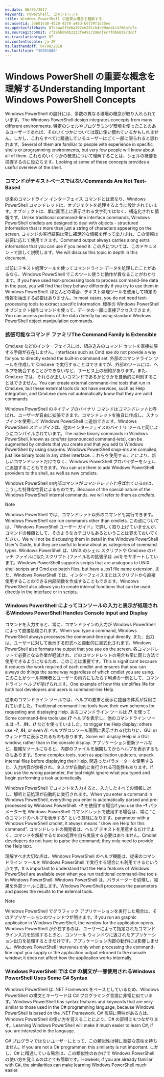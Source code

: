```yaml
---
ms.date: 06/05/2017
keywords: PowerShell, コマンドレット
title: Windows PowerShell の重要な概念を理解する
ms.assetid: 3e601e38-4520-4578-a48d-b6779f1d35ee
ms.openlocfilehash: 07ceaa2f3e6a192c6281cb4c99aed4c3f66afc7e
ms.sourcegitcommit: cf195b090b3223fa4917206dfec7f0b603873cdf
ms.translationtype: HT
ms.contentlocale: ja-JP
ms.lasthandoff: 04/09/2018
ms.locfileid: "30951088"
---
```

# <a name="understanding-important-windows-powershell-concepts"></a><span data-ttu-id="9643a-103">Windows PowerShell の重要な概念を理解する</span><span class="sxs-lookup"><span data-stu-id="9643a-103">Understanding Important Windows PowerShell Concepts</span></span>
<span data-ttu-id="9643a-104">Windows PowerShell の設計には、多数の異なる環境の概念が取り入れられています。</span><span class="sxs-lookup"><span data-stu-id="9643a-104">The Windows PowerShell design integrates concepts from many different environments.</span></span> <span data-ttu-id="9643a-105">特定のシェルやプログラミング環境を使ったことのあるユーザーであれば、そのいくつかについては既に使い慣れているかもしれません。しかし、これらすべてに精通しているユーザーはごく一部に限られると思われます。</span><span class="sxs-lookup"><span data-stu-id="9643a-105">Several of them are familiar to people with experience in specific shells or programming environments, but very few people will know about all of them.</span></span> <span data-ttu-id="9643a-106">これらのいくつかの概念について理解することは、シェルの概要を把握するのに役立ちます。</span><span class="sxs-lookup"><span data-stu-id="9643a-106">Looking at some of these concepts provides a useful overview of the shell.</span></span>

### <a name="commands-are-not-text-based"></a><span data-ttu-id="9643a-107">コマンドがテキストベースではない</span><span class="sxs-lookup"><span data-stu-id="9643a-107">Commands Are Not Text-Based</span></span>
<span data-ttu-id="9643a-108">従来のコマンドライン インターフェイス コマンドとは異なり、Windows PowerShell コマンドレットは、オブジェクトを処理するように設計されています。オブジェクトは、単に画面上に表示される文字列ではなく、構造化された情報です。</span><span class="sxs-lookup"><span data-stu-id="9643a-108">Unlike traditional command-line interface commands, Windows PowerShell cmdlets are designed to deal with objects - structured information that is more than just a string of characters appearing on the screen.</span></span> <span data-ttu-id="9643a-109">コマンドの実行結果は常に補足的な情報を伴って出力され、この情報は必要に応じて使用できます。</span><span class="sxs-lookup"><span data-stu-id="9643a-109">Command output always carries along extra information that you can use if you need it.</span></span> <span data-ttu-id="9643a-110">この点については、このドキュメントで詳しく説明します。</span><span class="sxs-lookup"><span data-stu-id="9643a-110">We will discuss this topic in depth in this document.</span></span>

<span data-ttu-id="9643a-111">以前にテキスト処理ツールを使ってコマンドライン データを処理したことがあるなら、Windows PowerShell でこのツール使うと動作が異なることがわかります。</span><span class="sxs-lookup"><span data-stu-id="9643a-111">If you have used text-processing tools to process command-line data in the past, you will find that they behave differently if you try to use them in Windows PowerShell.</span></span> <span data-ttu-id="9643a-112">ほとんどの場合、テキスト処理ツールを使用して特定の情報を抽出する必要はありません。</span><span class="sxs-lookup"><span data-stu-id="9643a-112">In most cases, you do not need text-processing tools to extract specific information.</span></span> <span data-ttu-id="9643a-113">標準の Windows PowerShell オブジェクト操作コマンドを使って、データの一部に直接アクセスできます。</span><span class="sxs-lookup"><span data-stu-id="9643a-113">You can access portions of the data directly by using standard Windows PowerShell object manipulation commands.</span></span>

### <a name="the-command-family-is-extensible"></a><span data-ttu-id="9643a-114">拡張可能なコマンド ファミリ</span><span class="sxs-lookup"><span data-stu-id="9643a-114">The Command Family Is Extensible</span></span>
<span data-ttu-id="9643a-115">Cmd.exe などのインターフェイスには、組み込みのコマンド セットを直接拡張する手段が存在しません。</span><span class="sxs-lookup"><span data-stu-id="9643a-115">Interfaces such as Cmd.exe do not provide a way for you to directly extend the built-in command set.</span></span> <span data-ttu-id="9643a-116">外部のコマンドライン ツールを作成して Cmd.exe で実行することはできますが、外部のツールには、ヘルプを統合することができないなど、サービス上の制約があります。また、Cmd.exe では、それらが正しいコマンドであるかどうかを自動的に判別することはできません。</span><span class="sxs-lookup"><span data-stu-id="9643a-116">You can create external command-line tools that run in Cmd.exe, but these external tools do not have services, such as Help integration, and Cmd.exe does not automatically know that they are valid commands.</span></span>

<span data-ttu-id="9643a-117">Windows PowerShell のネイティブのバイナリ コマンドは*コマンドレット*と呼ばれ、ユーザーが自由に拡張できます。コマンドレットを独自に作成し、スナップインを使用して Windows PowerShell に追加できます。Windows PowerShell *スナップイン*は、他のインターフェイスのバイナリ ツールと同じようにコンパイルされています。</span><span class="sxs-lookup"><span data-stu-id="9643a-117">The native binary commands in Windows PowerShell, known as *cmdlets* (pronounced command-lets), can be augmented by cmdlets that you create and that you add to Windows PowerShell by using snap-ins. Windows PowerShell *snap-ins* are compiled, just like binary tools in any other interface.</span></span> <span data-ttu-id="9643a-118">これらを使用することにより、新しいコマンドレットだけでなく、Windows PowerShell プロバイダーをシェルに追加することもできます。</span><span class="sxs-lookup"><span data-stu-id="9643a-118">You can use them to add Windows PowerShell providers to the shell, as well as new cmdlets.</span></span>

<span data-ttu-id="9643a-119">Windows PowerShell の内部コマンドが*コマンドレット*と呼ばれているのは、こうした特殊な性質によるものです。</span><span class="sxs-lookup"><span data-stu-id="9643a-119">Because of the special nature of the Windows PowerShell internal commands, we will refer to them as *cmdlets*.</span></span>

> [!NOTE]
> <span data-ttu-id="9643a-120">Windows PowerShell では、コマンドレット以外のコマンドも実行できます。</span><span class="sxs-lookup"><span data-stu-id="9643a-120">Windows PowerShell can run commands other than cmdlets.</span></span> <span data-ttu-id="9643a-121">この点については、『Windows PowerShell ユーザー ガイド』で詳しく取り上げていませんが、コマンドの種類として、そのようなカテゴリもあるということは覚えておいてください。</span><span class="sxs-lookup"><span data-stu-id="9643a-121">We will not be discussing them in detail in the Windows PowerShell User's Guide, but they are useful to know about as categories of command types.</span></span> <span data-ttu-id="9643a-122">Windows PowerShell は、UNIX のシェル スクリプトや Cmd.exe のバッチ ファイルに似たスクリプト (ファイル名の拡張子は .ps1) をサポートしています。</span><span class="sxs-lookup"><span data-stu-id="9643a-122">Windows PowerShell supports scripts that are analogous to UNIX shell scripts and Cmd.exe batch files, but have a .ps1 file name extension.</span></span> <span data-ttu-id="9643a-123">また、Windows PowerShell では、インターフェイスまたはスクリプトから直接使用することのできる内部関数を作成することもできます。</span><span class="sxs-lookup"><span data-stu-id="9643a-123">Windows PowerShell also allows you to create internal functions that can be used directly in the interface or in scripts.</span></span>

### <a name="windows-powershell-handles-console-input-and-display"></a><span data-ttu-id="9643a-124">Windows PowerShell によってコンソールの入力と表示が処理される</span><span class="sxs-lookup"><span data-stu-id="9643a-124">Windows PowerShell Handles Console Input and Display</span></span>
<span data-ttu-id="9643a-125">コマンドを入力すると、常に、コマンドラインの入力が Windows PowerShell によって直接処理されます。</span><span class="sxs-lookup"><span data-stu-id="9643a-125">When you type a command, Windows PowerShell always processes the command-line input directly.</span></span> <span data-ttu-id="9643a-126">また、出力は、ユーザーに対して表示する形式へと自動的に書式化されます。</span><span class="sxs-lookup"><span data-stu-id="9643a-126">Windows PowerShell also formats the output that you see on the screen.</span></span> <span data-ttu-id="9643a-127">各コマンドレットで必要となる作業が軽減され、どのコマンドレットの場合も常に同じ方法で使用できるようになるため、このことは重要です。</span><span class="sxs-lookup"><span data-stu-id="9643a-127">This is significant because it reduces the work required of each cmdlet and ensures that you can always do things the same way regardless of which cmdlet you are using.</span></span> <span data-ttu-id="9643a-128">このことがツール開発者とユーザーの両方にもたらす利点の一例として、コマンドライン ヘルプが挙げられます。</span><span class="sxs-lookup"><span data-stu-id="9643a-128">One example of how this simplifies life for both tool developers and users is command-line Help.</span></span>

<span data-ttu-id="9643a-129">従来のコマンドライン ツールでは、ヘルプの要求と表示に独自の体系が採用されていました。</span><span class="sxs-lookup"><span data-stu-id="9643a-129">Traditional command-line tools have their own schemes for requesting and displaying Help.</span></span> <span data-ttu-id="9643a-130">あるコマンドライン ツールは **/?** を使って</span><span class="sxs-lookup"><span data-stu-id="9643a-130">Some command-line tools use **/?**</span></span> <span data-ttu-id="9643a-131">ヘルプを表示し、他のコマンドライン ツールは **-?**、**/H**、**//** などを使っていました。</span><span class="sxs-lookup"><span data-stu-id="9643a-131">to trigger the Help display; others use **-?**, **/H**, or even **//**.</span></span> <span data-ttu-id="9643a-132">ヘルプがコンソール画面に表示される代わりに、GUI のウィンドウに表示されるものもあります。</span><span class="sxs-lookup"><span data-stu-id="9643a-132">Some will display Help in a GUI window, rather than in the console display.</span></span> <span data-ttu-id="9643a-133">アプリケーション更新ツールなど、複雑なツールになると、内部のファイルを展開してからヘルプを表示するものもあります。</span><span class="sxs-lookup"><span data-stu-id="9643a-133">Some complex tools, such as application updaters, unpack internal files before displaying their Help.</span></span> <span data-ttu-id="9643a-134">間違ったパラメーターを使用すると、入力内容が無視され、タスクが自動的に実行される可能性もあります。</span><span class="sxs-lookup"><span data-stu-id="9643a-134">If you use the wrong parameter, the tool might ignore what you typed and begin performing a task automatically.</span></span>

<span data-ttu-id="9643a-135">Windows PowerShell でコマンドを入力すると、入力したすべての情報に対し、解析と前処理が自動的に実行されます。</span><span class="sxs-lookup"><span data-stu-id="9643a-135">When you enter a command in Windows PowerShell, everything you enter is automatically parsed and pre-processed by Windows PowerShell.</span></span> <span data-ttu-id="9643a-136">**-?** を使用する場合</span><span class="sxs-lookup"><span data-stu-id="9643a-136">If you use the **-?**</span></span> <span data-ttu-id="9643a-137">パラメーターを Windows PowerShell コマンドレットで使用する場合は、常に "このコマンドのヘルプを表示する" という意味になります。</span><span class="sxs-lookup"><span data-stu-id="9643a-137">parameter with a Windows PowerShell cmdlet, it always means "show me Help for this command".</span></span> <span data-ttu-id="9643a-138">コマンドレットの開発者は、ヘルプ テキストを用意するだけでよく、コマンドを解析するための処理を自ら実装する必要はありません。</span><span class="sxs-lookup"><span data-stu-id="9643a-138">Cmdlet developers do not have to parse the command; they only need to provide the Help text.</span></span>

<span data-ttu-id="9643a-139">理解すべき大切な点は、Windows PowerShell のヘルプ機能は、従来のコマンドライン ツールを Windows PowerShell で実行する場合にも利用できるという点です。</span><span class="sxs-lookup"><span data-stu-id="9643a-139">It is important to understand that the Help features of Windows PowerShell are available even when you run traditional command-line tools in Windows PowerShell.</span></span> <span data-ttu-id="9643a-140">Windows PowerShell は、パラメーターを処理し、結果を外部ツールに渡します。</span><span class="sxs-lookup"><span data-stu-id="9643a-140">Windows PowerShell processes the parameters and passes the results to the external tools.</span></span>

> [!NOTE]
> <span data-ttu-id="9643a-141">Windows PowerShell でグラフィック アプリケーションを実行した場合は、そのアプリケーションのウィンドウが開きます。</span><span class="sxs-lookup"><span data-stu-id="9643a-141">If you run an graphic application in Windows PowerShell, the window for the application opens.</span></span> <span data-ttu-id="9643a-142">Windows PowerShell が介在するのは、ユーザーによって指定されたコマンドライン入力を処理するときと、コンソール ウィンドウに返されたアプリケーション出力を処理するときだけです。アプリケーション内部の動作には影響しません。</span><span class="sxs-lookup"><span data-stu-id="9643a-142">Windows PowerShell intervenes only when processing the command-line input you supply or the application output returned to the console window; it does not affect how the application works internally.</span></span>

### <a name="windows-powershell-uses-some-c-syntax"></a><span data-ttu-id="9643a-143">Windows PowerShell では C# の構文が一部使用される</span><span class="sxs-lookup"><span data-stu-id="9643a-143">Windows PowerShell Uses Some C# Syntax</span></span>
<span data-ttu-id="9643a-144">Windows PowerShell は .NET Framework をベースとしているため、Windows PowerShell の構文とキーワードは C# プログラミング言語に非常に似ています。</span><span class="sxs-lookup"><span data-stu-id="9643a-144">Windows PowerShell has syntax features and keywords that are very similar to those used in the C# programming language, because Windows PowerShell is based on the .NET Framework.</span></span> <span data-ttu-id="9643a-145">C# 言語に興味がある方は、Windows PowerShell の使い方を覚えることにより、C# の習得にもつながります。</span><span class="sxs-lookup"><span data-stu-id="9643a-145">Learning Windows PowerShell will make it much easier to learn C#, if you are interested in the language.</span></span>

<span data-ttu-id="9643a-146">C# プログラマではないユーザーにとって、この類似性は特に重要な意味を持ちません。</span><span class="sxs-lookup"><span data-stu-id="9643a-146">If you are not a C# programmer, this similarity is not important.</span></span> <span data-ttu-id="9643a-147">しかし、C# に精通している場合は、この類似性のおかげで Windows PowerShell の使い方を覚えるのはとても簡単です。</span><span class="sxs-lookup"><span data-stu-id="9643a-147">However, if you are already familiar with C#, the similarities can make learning Windows PowerShell much easier.</span></span>